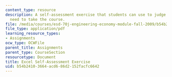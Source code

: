 ```yaml
---
content_type: resource
description: A self-assessment exercise that students can use to judge whether they
  need to take the course.
file: /media/courses/esd-70j-engineering-economy-module-fall-2009/b54b24103664acd686d2152facfc6642_MITESD_70Jf09_assn01_self_assess.pdf
file_type: application/pdf
learning_resource_types:
- Assignments
ocw_type: OCWFile
parent_title: Assignments
parent_type: CourseSection
resourcetype: Document
title: Excel Self-Assessment Exercise
uid: b54b2410-3664-acd6-86d2-152facfc6642
---
```

